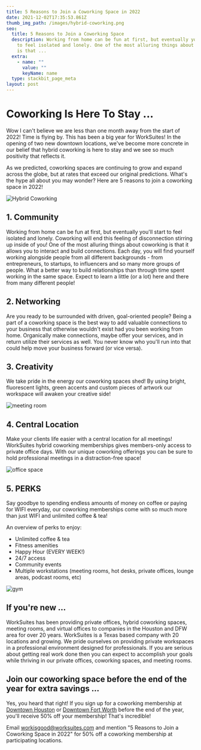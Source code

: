 ```yaml
---
title: 5 Reasons to Join a Coworking Space in 2022
date: 2021-12-02T17:35:53.861Z
thumb_img_path: /images/hybrid-coworking.png
seo:
  title: 5 Reasons to Join a Coworking Space
  description: Working from home can be fun at first, but eventually you'll start
    to feel isolated and lonely. One of the most alluring things about coworking
    is that ...
  extra:
    - name: ""
      value: ""
      keyName: name
  type: stackbit_page_meta
layout: post
---
```

# Coworking Is Here To Stay ...

Wow I can't believe we are less than one month away from the start of 2022! Time is flying by. This has been a big year for WorkSuites! In the opening of two new downtown locations, we've become more concrete in our belief that hybrid coworking is here to stay and we see so much positivity that reflects it.

As we predicted, coworking spaces are continuing to grow and expand across the globe, but at rates that exceed our original predictions. What's the hype all about you may wonder? Here are 5 reasons to join a coworking space in 2022!

![Hybrid Coworking](/images/hybrid-coworking.png "WorkTank")

## 1. Community

Working from home can be fun at first, but eventually you'll start to feel isolated and lonely. Coworking will end this feeling of disconnection stirring up inside of you! One of the most alluring things about coworking is that it allows you to interact and build connections. Each day, you will find yourself working alongside people from all different backgrounds - from entrepreneurs, to startups, to influencers and so many more groups of people. What a better way to build relationships than through time spent working in the same space. Expect to learn a little (or a lot) here and there from many different people!

## 2. Networking

Are you ready to be surrounded with driven, goal-oriented people? Being a part of a coworking space is the best way to add valuable connections to your business that otherwise wouldn't exist had you been working from home. Organically make connections, maybe offer your services, and in return utilize their services as well. You never know who you'll run into that could help move your business forward (or vice versa).

## 3. Creativity

We take pride in the energy our coworking spaces shed! By using bright, fluorescent lights, green accents and custom pieces of artwork our workspace will awaken your creative side!

![meeting room](/images/meeting-room.png "Meeting Room")

## 4. Central Location

Make your clients life easier with a central location for all meetings! WorkSuites hybrid coworking memberships gives members-only access to private office days. With our unique coworking offerings you can be sure to hold professional meetings in a distraction-free space!

![office space](/images/solo-office.png "Solo Office")

## 5. PERKS

Say goodbye to spending endless amounts of money on coffee or paying for WIFI everyday, our coworking memberships come with so much more than just WIFI and unlimited coffee & tea!

An overview of perks to enjoy:

* Unlimited coffee & tea
* Fitness amenities
* Happy Hour (EVERY WEEK!)
* 24/7 access
* Community events
* Multiple workstations (meeting rooms, hot desks, private offices, lounge areas, podcast rooms, etc)

![gym](/images/gym.png "Fitness Facility")

## If you're new ...

WorkSuites has been providing private offices, hybrid coworking spaces, meeting rooms, and virtual offices to companies in the Houston and DFW area for over 20 years. WorkSuites is a Texas based company with 20 locations and growing. We pride ourselves on providing private workspaces in a professional environment designed for professionals. If you are serious about getting real work done then you can expect to accomplish your goals while thriving in our private offices, coworking spaces, and meeting rooms.

## Join our coworking space before the end of the year for extra savings ...

Yes, you heard that right! If you sign up for a coworking membership at [Downtown Houston](https://www.worksuites.com/texas/1000-main-houston-coworking/) or [Downtown Fort Worth](https://www.worksuites.com/texas/640-taylor-fort-worth-coworking/) before the end of the year, you'll receive 50% off your membership! That's incredible! 

Email workisgood@worksuites.com and mention "5 Reasons to Join a Coworking Space in 2022" for 50% off a coworking membership at participating locations.